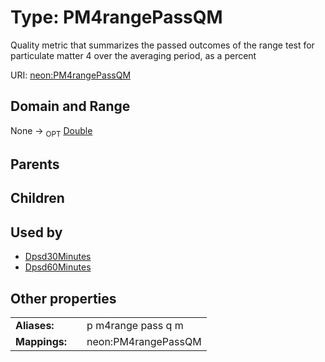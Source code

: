 
# Type: PM4rangePassQM


Quality metric that summarizes the passed outcomes of the range test for particulate matter 4 over the averaging period, as a percent

URI: [neon:PM4rangePassQM](https://data.neonscience.org/PM4rangePassQM)


## Domain and Range

None ->  <sub>OPT</sub> [Double](types/Double.md)

## Parents


## Children


## Used by

 * [Dpsd30Minutes](Dpsd30Minutes.md)
 * [Dpsd60Minutes](Dpsd60Minutes.md)

## Other properties

|  |  |  |
| --- | --- | --- |
| **Aliases:** | | p m4range pass q m |
| **Mappings:** | | neon:PM4rangePassQM |

